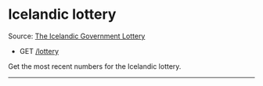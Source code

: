 # Icelandic lottery

Source: [The Icelandic Government Lottery](https://games.lotto.is/)

-  GET [/lottery](https://apis.is/lottery)

Get the most recent numbers for the Icelandic lottery.

---
